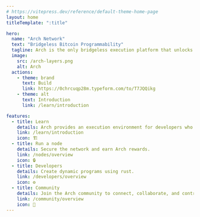 ```yaml
---
# https://vitepress.dev/reference/default-theme-home-page
layout: home
titleTemplate: ":title"

hero:
  name: "Arch Network"
  text: "Bridgeless Bitcoin Programmability"
  tagline: Arch is the only bridgeless execution platform that unlocks Bitcoin DeFi with Turing-complete smart contracts on the Bitcoin base layer.
  image:
    src: /arch-layers.png
    alt: Arch
  actions:
    - theme: brand
      text: Build
      link: https://0chrcuqp28m.typeform.com/to/T7JQQikg
    - theme: alt
      text: Introduction
      link: /learn/introduction

features:
  - title: Learn
    details: Arch provides an execution environment for developers who want to extend Bitcoin's functionality further.
    link: /learn/introduction
    icon: 🏗️
  - title: Run a node
    details: Secure the network and earn Arch rewards.
    link: /nodes/overview
    icon: 🔒
  - title: Developers
    details: Create dynamic programs using rust.
    link: /developers/overview
    icon: ⚙️
  - title: Community
    details: Join the Arch community to connect, collaborate, and contribute to the future of programmability on Bitcoin.
    link: /community/overview
    icon: 🏰
---
```

